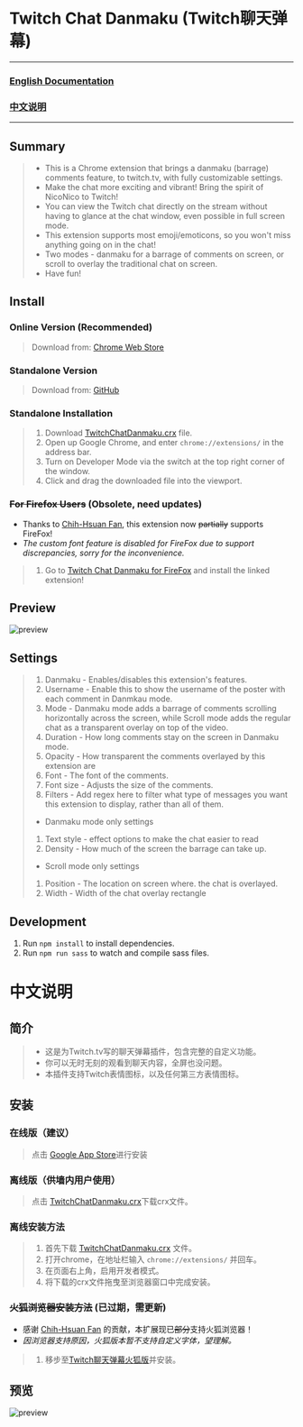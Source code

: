 # Twitch Chat Danmaku (Twitch聊天弹幕)

<hr/>

### [English Documentation](#summary)
### [中文说明](#中文说明-1)

<hr/>

## <span id="summary">Summary</span>

> * This is a Chrome extension that brings a danmaku (barrage) comments feature, to twitch.tv, with fully customizable settings.
> * Make the chat more exciting and vibrant! Bring the spirit of NicoNico to Twitch!
> * You can view the Twitch chat directly on the stream without having to glance at the chat window, even possible in full screen mode.
> * This extension supports most emoji/emoticons, so you won't miss anything going on in the chat!
> * Two modes - danmaku for a barrage of comments on screen, or scroll to overlay the traditional chat on screen.
> * Have fun!

## Install

### Online Version (Recommended)
> Download from: [Chrome Web Store](https://chrome.google.com/webstore/detail/twitch-chat-danmaku/koiphfkghjgmncbkcpfnegnbcbomlchg)

### Standalone Version
> Download from: [GitHub](https://github.com/wheatup/TwitchChatDanmaku/raw/master/build/TwitchChatDanmaku.crx)

### Standalone Installation
> 1. Download [TwitchChatDanmaku.crx](https://github.com/wheatup/TwitchChatDanmaku/raw/master/build/TwitchChatDanmaku.crx) file.
> 2. Open up Google Chrome, and enter ```chrome://extensions/``` in the address bar.
> 3. Turn on Developer Mode via the switch at the top right corner of the window.
> 4. Click and drag the downloaded file into the viewport.

### ~~For Firefox Users~~ (Obsolete, need updates)

* Thanks to [Chih-Hsuan Fan](https://github.com/pc035860), this extension now ~~partially~~ supports FireFox!
* *The custom font feature is disabled for FireFox due to support discrepancies, sorry for the inconvenience.*

> 1. Go to [Twitch Chat Danmaku for FireFox](https://addons.mozilla.org/en-US/firefox/addon/twitch-chat-danmaku/) and install the linked extension!


## Preview

![preview](https://lh3.googleusercontent.com/eQeZIQNlqrZe_dtKCtNZdv_ZDZoh-vKJ3hPFDI1FmOHyIdQpQDfmZPof8H_1yNvn1803lBj6=w640-h400-e365)
## Settings 
> 1. Danmaku - Enables/disables this extension's features.
> 2. Username - Enable this to show the username of the poster with each comment in Danmkau mode.
> 3. Mode - Danmaku mode adds a barrage of comments scrolling horizontally across the screen, while Scroll mode adds the regular chat as a transparent overlay on top of the video.
> 4. Duration - How long comments stay on the screen in Danmaku mode.
> 5. Opacity - How transparent the comments overlayed by this extension are
> 6. Font - The font of the comments.
> 7. Font size - Adjusts the size of the comments.
> 8. Filters - Add regex here to filter what type of messages you want this extension to display, rather than all of them.
> * Danmaku mode only settings
> 1. Text style - effect options to make the chat easier to read
> 2. Density - How much of the screen the barrage can take up.
> * Scroll mode only settings
> 1. Position - The location on screen where. the chat is overlayed.
> 2. Width - Width of the chat overlay rectangle
## Development

1. Run ```npm install``` to install dependencies.
2. Run ```npm run sass``` to watch and compile sass files.

# <span id="中文说明-1">中文说明</span>

## 简介

> * 这是为Twitch.tv写的聊天弹幕插件，包含完整的自定义功能。
> * 你可以无时无刻的观看到聊天内容，全屏也没问题。
> * 本插件支持Twitch表情图标，以及任何第三方表情图标。

## 安装

### 在线版（建议）
> 点击 [Google App Store](https://chrome.google.com/webstore/detail/twitch-chat-danmaku/koiphfkghjgmncbkcpfnegnbcbomlchg)进行安装

### 离线版（供墙内用户使用）
> 点击 [TwitchChatDanmaku.crx](https://github.com/wheatup/TwitchChatDanmaku/raw/master/build/TwitchChatDanmaku.crx)下载crx文件。

### 离线安装方法
> 1. 首先下载 [TwitchChatDanmaku.crx](https://github.com/wheatup/TwitchChatDanmaku/raw/master/build/TwitchChatDanmaku.crx) 文件。
> 2. 打开chrome，在地址栏输入 ```chrome://extensions/``` 并回车。
> 3. 在页面右上角，启用开发者模式。
> 4. 将下载的crx文件拖曳至浏览器窗口中完成安装。

### ~~火狐浏览器安装方法~~ (已过期，需更新)

* 感谢 [Chih-Hsuan Fan](https://github.com/pc035860) 的贡献，本扩展现已~~部分~~支持火狐浏览器！
* *因浏览器支持原因，火狐版本暂不支持自定义字体，望理解。*

> 1. 移步至[Twitch聊天弹幕火狐版](https://addons.mozilla.org/en-US/firefox/addon/twitch-chat-danmaku/)并安装。

## 预览

![preview](https://lh3.googleusercontent.com/eQeZIQNlqrZe_dtKCtNZdv_ZDZoh-vKJ3hPFDI1FmOHyIdQpQDfmZPof8H_1yNvn1803lBj6=w640-h400-e365)
